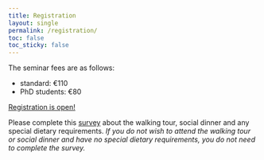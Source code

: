 ```yaml
---
title: Registration
layout: single
permalink: /registration/
toc: false
toc_sticky: false
---
```

The seminar fees are as follows:

* standard: €110
* PhD students: €80


[Registration is open!](https://www.conftool.com/aiabrixen2024/)

Please complete this [survey](https://forms.office.com/e/TfVgZ0utAs) about the walking tour, social dinner and any special dietary requirements. *If you do not wish to attend the walking tour or social dinner and have no special dietary requirements, you do not need to complete the survey.*